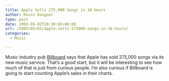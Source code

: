 ```yaml
---
title: Apple Sells 275,000 Songs in 18 Hours
author: Kevin Dangoor
type: post
date: 2003-05-02T20:30:02+00:00
url: /2003/05/02/apple-sells-275000-songs-in-18-hours/
categories:
  - Music

---
```

Music industry pub [Billboard][1] says that Apple has sold 275,000 songs via its new music service. That&#8217;s a good start, but it will be interesting to see how much of that is just from curious people. I&#8217;m also curious if Billboard is going to start counting Apple&#8217;s sales in their charts.

 [1]: http://www.billboard.com/bb/daily/article_display.jsp?vnu_content_id=1878475 "BILLBOARD"